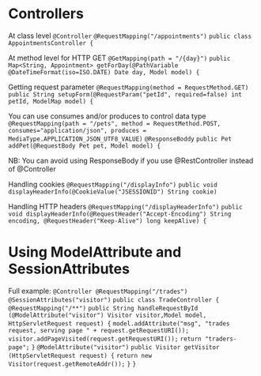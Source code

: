 # Controllers 

At class level
`@Controller`
`@RequestMapping("/appointments")`
`public class AppointmentsController {`

At method level for HTTP GET
`@GetMapping(path = "/{day}")`
`public Map<String, Appointment> getForDay(@PathVariable @DateTimeFormat(iso=ISO.DATE) Date day, Model model) {`

Getting request parameter
`@RequestMapping(method = RequestMethod.GET)`
`public String setupForm(@RequestParam("petId", required=false) int petId, ModelMap model) {`

You can use consumes and/or produces to control data type
`@RequestMapping(path = "/pets", method = RequestMethod.POST, consumes="application/json", produces = MediaType.APPLICATION_JSON_UTF8_VALUE)`
`@ResponseBoddy`
`public Pet addPet(@RequestBody Pet pet, Model model) {`

NB: You can avoid using ResponseBody if you use @RestController instead of @Controller

Handling cookies
`@RequestMapping("/displayInfo")`
`public void displayHeaderInfo(@CookieValue("JSESSIONID") String cookie)`

Handling HTTP headers
`@RequestMapping("/displayHeaderInfo")`
`public void displayHeaderInfo(@RequestHeader("Accept-Encoding") String encoding, @RequestHeader("Keep-Alive") long keepAlive) {`

# Using ModelAttribute and SessionAttributes

Full example:
`@Controller @RequestMapping("/trades")`
`@SessionAttributes("visitor")`
`public class TradeController {`
    `@RequestMapping("/**")`
    `public String handleRequestById (@ModelAttribute("visitor") Visitor visitor,Model model, HttpServletRequest request) {`
        `model.addAttribute("msg", "trades request, serving page " + request.getRequestURI());`
        `visitor.addPageVisited(request.getRequestURI());`
        `return "traders-page";`
    `}`
    `@ModelAttribute("visitor")`
    `public Visitor getVisitor (HttpServletRequest request) {`
        `return new Visitor(request.getRemoteAddr());`
    `}`
`}`




